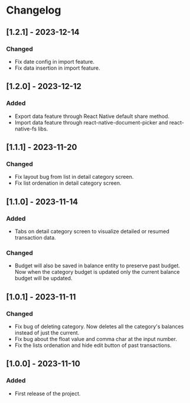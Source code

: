 # Changelog

## [1.2.1] - 2023-12-14

### Changed

- Fix date config in import feature.
- Fix data insertion in import feature.

## [1.2.0] - 2023-12-12

### Added

- Export data feature through React Native default share method.
- Import data feature through react-native-document-picker and react-native-fs libs.

## [1.1.1] - 2023-11-20

### Changed

- Fix layout bug from list in detail category screen.
- Fix list ordenation in detail category screen.

## [1.1.0] - 2023-11-14

### Added

- Tabs on detail category screen to visualize detailed or resumed transaction data.

### Changed

- Budget will also be saved in balance entity to preserve past budget. Now when the category budget is updated only the current balance budget will be updated.

## [1.0.1] - 2023-11-11

### Changed

- Fix bug of deleting category. Now deletes all the category's balances instead of just the current.
- Fix bug about the float value and comma char at the input number.
- Fix the lists ordenation and hide edit button of past transactions.

## [1.0.0] - 2023-11-10

### Added

- First release of the project.